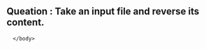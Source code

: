 <html>
    <body>
      <h2>Queation : Take an input file and reverse its content. </h2>
      
      </body>
 
  </html>
